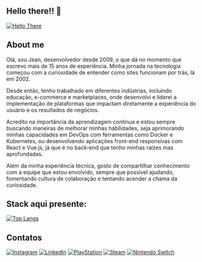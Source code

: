 ## Hello there!! 👋
[![Hello There](https://media1.tenor.com/m/6us3et_6HDoAAAAC/hello-there-hi-there.gif)](https://www.coppieters.com.br)

## About me
Olá, sou Jean, desenvolvedor desde 2009, o que dá no momento que escrevo mais de 15 anos de experiência.
Minha jornada na tecnologia começou com a curiosidade de entender como sites funcionam por trás, lá em 2002. 

Desde então, tenho trabalhado em diferentes indústrias, incluindo educação, e-commerce e marketplaces, onde desenvolvi e liderei a implementação de plataformas que impactam diretamente a experiência do usuário e os resultados de negócios.

Acredito na importância da aprendizagem contínua e estou sempre buscando maneiras de melhorar minhas habilidades, seja aprimorando minhas capacidades em DevOps com ferramentas como Docker e Kubernetes, ou desenvolvendo aplicações front-end responsivas com React e Vue.js, já que é no back-end que tenho minhas raízes mas aprofundadas.

Além da minha experiência técnica, gosto de compartilhar conhecimento com a equipe que estou envolvido, sempre que possível ajudando, fomentando cultura de colaboração e tentando acender a chama da curiosidade. 

## Stack aqui presente:
[![Top Langs](https://github-readme-stats.vercel.app/api/top-langs/?username=jeancopp&layout=compact&theme=omni)](https://github.com/anuraghazra/github-readme-stats)

## Contatos

[![Instagram](https://img.shields.io/badge/Instagram-E4405F?style=for-the-badge&logo=instagram&logoColor=white)](https://instagram.com/jeancoppieters)
[![LinkedIn](https://img.shields.io/badge/LinkedIn-0077B5?style=for-the-badge&logo=linkedin&logoColor=white)](https://www.linkedin.com/in/jeancoppieters/)
[![PlayStation](https://img.shields.io/badge/PlayStation-003791?style=for-the-badge&logo=playstation&logoColor=white)](https://psnprofiles.com/jeancoppieters)
[![Steam](https://img.shields.io/badge/Steam-000000?style=for-the-badge&logo=steam&logoColor=white)](https://steamcommunity.com/id/jeancoppieters/)
[![Nintendo Switch](https://img.shields.io/badge/Nintendo_Switch-E60012?style=for-the-badge&logo=nintendo-switch&logoColor=white)]()

